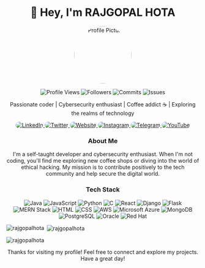<!-- Title -->
<h1 align="center">👋 Hey, I'm RAJGOPAL HOTA</h1>

<!-- Profile Picture -->
<p align="center">
  <img src="YOUR_PROFILE_PICTURE_URL" alt="Profile Picture" width="150" height="150" style="border-radius: 50%;" />
</p>


<!-- Badges -->
<p align="center">
  <img src="https://komarev.com/ghpvc/?username=rajgopalhota&label=Profile%20Views&color=blueviolet&style=flat-square" alt="Profile Views" />
  <img src="https://img.shields.io/github/followers/rajgopalhota?label=Followers&style=social" alt="Followers" />
  <img src="https://img.shields.io/github/commit-activity/y/rajgopalhota/rajgopalhota?label=Commits&color=green&style=flat-square" alt="Commits" />
  <img src="https://img.shields.io/github/issues/rajgopalhota/rajgopalhota?color=red&style=flat-square" alt="Issues" />
  <!-- Add more achievement badges here -->
</p>


<!-- Introduction -->
<p align="center">Passionate coder | Cybersecurity enthusiast | Coffee addict ☕ | Exploring the realms of technology</p>

<!-- Connect with Me -->
<p align="center">
  <a href="https://linkedin.com/in/rajgopalhota">
    <img src="https://img.shields.io/badge/-LinkedIn-blue?style=for-the-badge&logo=linkedin&logoColor=white" alt="LinkedIn" style="border-radius: 20px;" />
  </a>
  <a href="https://twitter.com/RajgopalHota">
    <img src="https://img.shields.io/badge/-Twitter-1DA1F2?style=for-the-badge&logo=twitter&logoColor=white" alt="Twitter" style="border-radius: 20px;" />
  </a>
  <a href="https://rajgopalhota.netlify.app/">
    <img src="https://img.shields.io/badge/-Website-black?style=for-the-badge&logo=firefox&logoColor=white" alt="Website" style="border-radius: 20px;" />
  </a>
  <a href="https://instagram.com/rajgopal.hota">
    <img src="https://img.shields.io/badge/-Instagram-E4405F?style=for-the-badge&logo=instagram&logoColor=white" alt="Instagram" style="border-radius: 20px;" />
  </a>
  <a href="https://t.me/rajgopalhota">
    <img src="https://img.shields.io/badge/-Telegram-2CA5E0?style=for-the-badge&logo=telegram&logoColor=white" alt="Telegram" style="border-radius: 20px;" />
  </a>
  <a href="https://www.youtube.com/@VIBRANIUMGAMERFF">
    <img src="https://img.shields.io/badge/-YouTube-FF0000?style=for-the-badge&logo=youtube&logoColor=white" alt="YouTube" style="border-radius: 20px;" />
  </a>
</p>



<!-- About Me -->
<h3 align="center">About Me</h3>
<p align="center">I'm a self-taught developer and cybersecurity enthusiast. When I'm not coding, you'll find me exploring new coffee shops or diving into the world of ethical hacking. My mission is to contribute positively to the tech community and help secure the digital world.</p>

<!-- Tech Stack -->
<h3 align="center">Tech Stack</h3>
<p align="center">
  <img src="https://img.shields.io/badge/Java-007396?style=for-the-badge&logo=java&logoColor=white" alt="Java" />
  <img src="https://img.shields.io/badge/JavaScript-F7DF1E?style=for-the-badge&logo=javascript&logoColor=black" alt="JavaScript" />
  <img src="https://img.shields.io/badge/Python-3776AB?style=for-the-badge&logo=python&logoColor=white" alt="Python" />
  <img src="https://img.shields.io/badge/C-00599C?style=for-the-badge&logo=c&logoColor=white" alt="C" />
  <img src="https://img.shields.io/badge/React-61DAFB?style=for-the-badge&logo=react&logoColor=black" alt="React" />
  <img src="https://img.shields.io/badge/Django-092E20?style=for-the-badge&logo=django&logoColor=white" alt="Django" />
  <img src="https://img.shields.io/badge/Flask-000000?style=for-the-badge&logo=flask&logoColor=white" alt="Flask" />
  <img src="https://img.shields.io/badge/MERN-00D8FF?style=for-the-badge&logo=mongodb&logoColor=white" alt="MERN Stack" />
  <img src="https://img.shields.io/badge/HTML-E34F26?style=for-the-badge&logo=html5&logoColor=white" alt="HTML" />
  <img src="https://img.shields.io/badge/CSS-1572B6?style=for-the-badge&logo=css3&logoColor=white" alt="CSS" />
  <img src="https://img.shields.io/badge/AWS-232F3E?style=for-the-badge&logo=amazonaws&logoColor=white" alt="AWS" />
  <img src="https://img.shields.io/badge/Microsoft_Azure-0089D6?style=for-the-badge&logo=microsoftazure&logoColor=white" alt="Microsoft Azure" />
  <img src="https://img.shields.io/badge/MongoDB-47A248?style=for-the-badge&logo=mongodb&logoColor=white" alt="MongoDB" />
  <img src="https://img.shields.io/badge/PostgreSQL-336791?style=for-the-badge&logo=postgresql&logoColor=white" alt="PostgreSQL" />
  <img src="https://img.shields.io/badge/Oracle-F80000?style=for-the-badge&logo=oracle&logoColor=white" alt="Oracle" />
  <img src="https://img.shields.io/badge/Red Hat-EE0000?style=for-the-badge&logo=redhat&logoColor=white" alt="Red Hat" />
  <!-- Add more technologies here -->
</p>



<!-- Top Languages -->
<p align="left"><img align="left" src="https://github-readme-stats.vercel.app/api/top-langs?username=rajgopalhota&show_icons=true&locale=en&layout=compact" alt="rajgopalhota" /></p>

<!-- GitHub Stats -->
<p>&nbsp;<img align="center" src="https://github-readme-stats.vercel.app/api?username=rajgopalhota&show_icons=true&locale=en" alt="rajgopalhota" /></p>

<!-- GitHub Streak Stats -->
<p><img align="center" src="https://github-readme-streak-stats.herokuapp.com/?user=rajgopalhota" alt="rajgopalhota" /></p>




<!-- Footer -->
<p align="center">Thanks for visiting my profile! Feel free to connect and explore my projects. Have a great day!</p>

